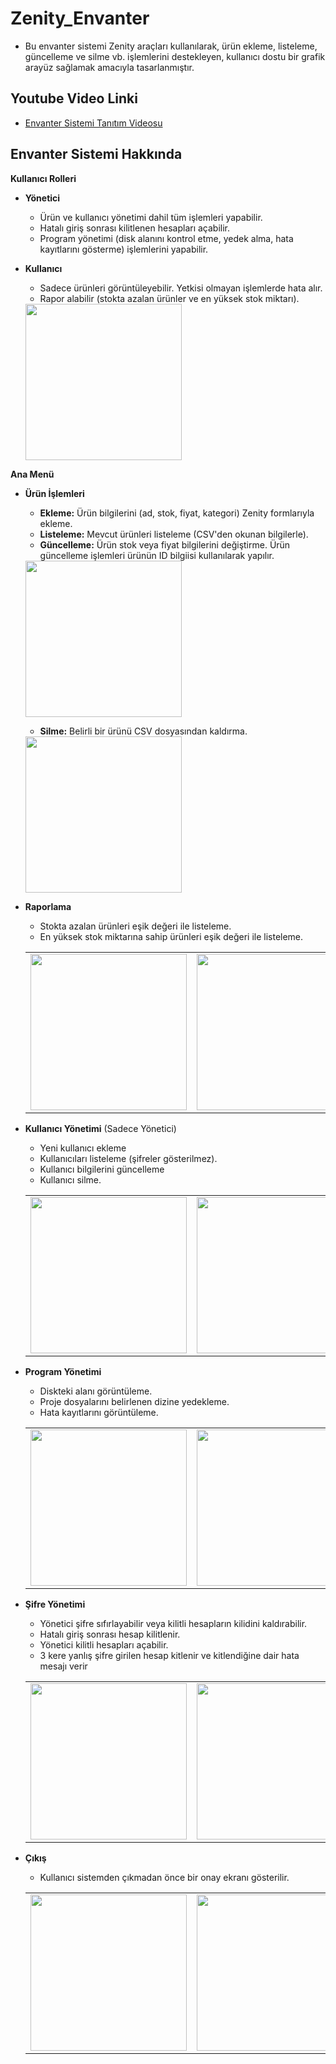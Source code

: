 # Zenity_Envanter


- Bu envanter sistemi Zenity araçları kullanılarak, ürün ekleme, listeleme, güncelleme ve silme vb. işlemlerini destekleyen, kullanıcı dostu bir grafik arayüz sağlamak amacıyla tasarlanmıştır. 

## Youtube Video Linki 
- [Envanter Sistemi Tanıtım Videosu](https://www.youtube.com/watch?v=KHBIlWConyc)

## Envanter Sistemi Hakkında
**Kullanıcı Rolleri**
- **Yönetici**
  - Ürün ve kullanıcı yönetimi dahil tüm işlemleri yapabilir.
  - Hatalı giriş sonrası kilitlenen hesapları açabilir.
  - Program yönetimi (disk alanını kontrol etme, yedek alma, hata kayıtlarını gösterme) işlemlerini yapabilir.
- **Kullanıcı**
  - Sadece ürünleri görüntüleyebilir. Yetkisi olmayan işlemlerde hata alır.
  - Rapor alabilir (stokta azalan ürünler ve en yüksek stok miktarı).
  
  <div align="left">
      <td><img width=250 src="https://github.com/user-attachments/assets/02d24035-ec89-4a05-a511-4f2bee37c8e3"
  ></td
  </div>



**Ana Menü**
- **Ürün İşlemleri**
  - **Ekleme:** Ürün bilgilerini (ad, stok, fiyat, kategori) Zenity formlarıyla ekleme.
  - **Listeleme:** Mevcut ürünleri listeleme (CSV'den okunan bilgilerle).
  - **Güncelleme:** Ürün stok veya fiyat bilgilerini değiştirme. Ürün güncelleme işlemleri ürünün ID bilgiisi kullanılarak yapılır.
  
  <div align="left">
    <td><img width=250 src="https://github.com/user-attachments/assets/b721ef80-5435-47f3-8838-12d9d2c21b9f"
  ></td
  </div> 
  
  - **Silme:** Belirli bir ürünü CSV dosyasından kaldırma.

  <div align="left">
    <td><img width=250 src="https://github.com/user-attachments/assets/35527376-054d-4d62-9ef8-d883996d473a"
  ></td
  </div> 
  
- **Raporlama**
  - Stokta azalan ürünleri eşik değeri ile listeleme.
  - En yüksek stok miktarına sahip ürünleri eşik değeri ile listeleme.
  
  <div align="left">
    <table>
        <td><img width=250 src="https://github.com/user-attachments/assets/4fdff4dd-4298-454c-b3a3-339f399175a3"
  ></td>
        <td><img width=250 src="https://github.com/user-attachments/assets/1ffded44-d3bd-4ba6-bcf5-61ec410295c3"
  ></td>
        <td><img width=250 src="https://github.com/user-attachments/assets/bf865f8a-66a7-4bd6-b700-5068dd0fb596"
  ></td>
    </table>
  </div>
  
- **Kullanıcı Yönetimi** (Sadece Yönetici)
  - Yeni kullanıcı ekleme
  - Kullanıcıları listeleme (şifreler gösterilmez).
  - Kullanıcı bilgilerini güncelleme 
  - Kullanıcı silme.

  <div align="left">
    <table>
        <td><img width=250 src="https://github.com/user-attachments/assets/ee796e5d-094b-4788-b0cd-489ecdb37a9f"
  ></td>
        <td><img width=250 src="https://github.com/user-attachments/assets/b5f131e0-f89e-4ed2-a597-3dc880bde6e6"
  ></td>
        <td><img width=250 src="https://github.com/user-attachments/assets/e8e428a2-8479-4e56-ad8d-df597e77b07e"
  ></td>
    </table>
  </div>
  
- **Program Yönetimi**
  - Diskteki alanı görüntüleme.
  - Proje dosyalarını belirlenen dizine yedekleme.
  - Hata kayıtlarını görüntüleme.
  
  <div align="left">
    <table>
        <td><img width=250 src="https://github.com/user-attachments/assets/4138ecd5-2c21-43a9-b0a0-1af6a18a1e38"
  ></td>
        <td><img width=250 src="https://github.com/user-attachments/assets/1b7fb52b-7ff8-49ad-b91b-a413ef022934"
  ></td>
        <td><img width=250 src="https://github.com/user-attachments/assets/7a7fedaa-6740-4e90-9a84-71185189b816"
  ></td>
    </table>
  </div>
  
- **Şifre Yönetimi**
  - Yönetici şifre sıfırlayabilir veya kilitli hesapların kilidini kaldırabilir.
  - Hatalı giriş sonrası hesap kilitlenir.
  - Yönetici kilitli hesapları açabilir.
  - 3 kere yanlış şifre girilen hesap kitlenir ve kitlendiğine dair hata mesajı verir
  
  <div align="left">
    <table>
        <td><img width=250 src="https://github.com/user-attachments/assets/03df1d7b-4081-455d-bf7f-d5fd387550d3"
  ></td>
        <td><img width=250 src="https://github.com/user-attachments/assets/1b7fb52b-7ff8-49ad-b91b-a413ef022934"
  ></td>
        <td><img width=250 src="https://github.com/user-attachments/assets/7a7fedaa-6740-4e90-9a84-71185189b816"
  ></td>
        <td><img width=250 src="https://github.com/user-attachments/assets/c19b1d37-36e5-4c19-ae0c-99180253fb88"
  ></td>      
    </table>
  </div>

  
- **Çıkış**
  - Kullanıcı sistemden çıkmadan önce bir onay ekranı gösterilir.
 
  <div align="left">
    <table>
        <td><img width=250 src="https://github.com/user-attachments/assets/8d9fa61a-7922-4f43-811b-f9c964b78e29"
  ></td>
        <td><img width=250 src="!https://github.com/user-attachments/assets/500c77b5-c218-420a-b21e-b8624575d3e6"
  ></td>
    </table>
  </div>


